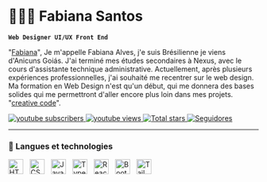 # 👩🏻‍💻 Fabiana Santos

**`Web Designer UI/UX Front End`**

"[Fabiana](https://www.youtube.com/@creativecode_webdesiner)", Je m'appelle Fabiana Alves, j'e suis Brésilienne je viens d'Anicuns Goiás. J'ai terminé mes études secondaires à Nexus, avec le cours d'assistante technique administrative. Actuellement, après plusieurs expériences professionnelles, j'ai souhaité me recentrer sur le web design. Ma formation en Web Design n'est qu'un début, qui me donnera des bases solides qui me permettront d'aller encore plus loin dans mes projets. "[creative code](https://www.instagram.com/creativecode_webdesigner)".

<p align="left">
    <a href="https://www.youtube.com/@creativecode_webdesiner">
        <img 
            alt="youtube subscribers" 
            title="Abonnez-vous à ma chaîne" 
            src="https://custom-icon-badges.demolab.com/youtube/channel/subscribers/UCsVkUhQDdulbQ7B7juok9tQ?color=%23E05D44&label=Inscreva-se&logo=video&logoColor=white&style=for-the-badge&labelColor=CE4630"
        />
    </a>
    <a href="https://www.youtube.com/@creativecode_webdesiner">
        <img 
            alt="youtube views" 
            title="Vues YouTube" 
            src="https://custom-icon-badges.demolab.com/youtube/channel/views/UCsVkUhQDdulbQ7B7juok9tQ?color=%23E1AD0E&logo=eye&logoColor=white&style=for-the-badge&labelColor=C79600"
        />
    </a> 
    <a href="https://github.com/fabyalvessantoos">
        <img 
            alt="Total stars" 
            title="Nombre total d'étoiles GitHub" 
            src="https://custom-icon-badges.demolab.com/github/stars/fabiana?color=55960c&style=for-the-badge&labelColor=488207&logo=star&label=estrelas"
        />
    </a>
    <a href="https://www.instagram.com/creativecode_webdesigner">
        <img 
            alt="Seguidores" 
            title="Suivez-moi sur Instagram" 
            src="https://custom-icon-badges.demolab.com/github/followers/fabiana?color=236ad3&labelColor=1155ba&style=for-the-badge&logo=github&label=Seguidores&logoColor=white"
        />
    </a>
</p>

---

### 🤖 Langues et technologies


<img 
    align="left" 
    alt="HTML"
    title="HTML" 
    width="30px" 
    style="padding-right: 10px;" 
    src="https://cdn.jsdelivr.net/gh/devicons/devicon@latest/icons/html5/html5-original.svg" 
/>
<img 
    align="left" 
    alt="CSS" 
    title="CSS"
    width="30px" 
    style="padding-right: 10px;" 
    src="https://cdn.jsdelivr.net/gh/devicons/devicon@latest/icons/css3/css3-original.svg" 
/>
<img 
    align="left" 
    alt="JavaScript" 
    title="JavaScript"
    width="30px" 
    style="padding-right: 10px;" 
    src="https://cdn.jsdelivr.net/gh/devicons/devicon@latest/icons/javascript/javascript-original.svg" 
/>
<img 
    align="left" 
    alt="TypeScript"
    title="TypeScript" 
    width="30px" 
    style="padding-right: 10px;" 
    src="https://cdn.jsdelivr.net/gh/devicons/devicon@latest/icons/vuejs/vuejs-original-wordmark.svg" 
/>
<img 
    align="left" 
    alt="React"
    title="React" 
    width="30px" 
    style="padding-right: 10px;" 
    src="https://cdn.jsdelivr.net/gh/devicons/devicon@latest/icons/react/react-original.svg" 
/>

<img 
    align="left" 
    alt="Bootstrap"
    title="Bootstrap" 
    width="30px" 
    style="padding-right: 10px;" 
    src="https://cdn.jsdelivr.net/gh/devicons/devicon@latest/icons/figma/figma-original.svg" />
          

<img 
    align="left" 
    alt="Tailwind" 
    title="Tailwind"
    width="30px" 
    style="padding-right: 10px;" 
    src="https://cdn.jsdelivr.net/gh/devicons/devicon@latest/icons/wordpress/wordpress-plain-wordmark.svg" />
          

<br/>
<br/>


</p>
